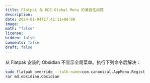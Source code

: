 ```yaml
---
title: Flatpak 与 KDE Global Menu 的兼容性问题
description: 
date: 2024-01-04T17:42:11+08:00
image: 
math: "false"
license: 
hidden: false
comments: false
draft: false
---
```

从 Flatpak 安装的 Obsidian 不显示全局菜单。执行下列命令后解决：

```bash
sudo flatpak override --talk-name=com.canonical.AppMenu.Regist  
rar md.obsidian.Obsidian
```